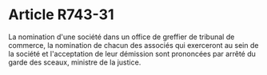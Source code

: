 # Article R743-31

La nomination d'une société dans un office de greffier de tribunal de commerce, la nomination de chacun des associés qui exerceront au sein de la société et l'acceptation de leur démission sont prononcées par arrêté du garde des sceaux, ministre de la justice.